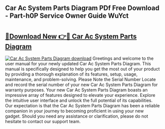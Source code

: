 ## Car Ac System Parts Diagram PDf Free Download - Part-h0P Service Owner Guide WuYct

# <h2><a href="http://dfkahh.blite.top/?on=Car+Ac+System+Parts+Diagram">🔗Download New 👉🔴 Car Ac System Parts Diagram</a></h2>

[![Car Ac System Parts Diagram download](https://i.imgur.com/lujVjoI.png)](http://dfkahh.blite.top/?on=Car+Ac+System+Parts+Diagram)
Greetings and welcome to the user manual for your newly updated Car Ac System Parts Diagram. This manual is specifically designed to help you get the most out of your product by providing a thorough explanation of its features, setup, usage, maintenance, and problem-solving. Please Note the Serial Number Locate and record the serial number of your new Car Ac System Parts Diagram for warranty purposes. Your new Car Ac System Parts Diagram boasts an impressive array of features designed to elevate your experience. Explore the intuitive user interface and unlock the full potential of its capabilities. Our expectation is that the Car Ac System Parts Diagram has been a reliable companion in your journey to becoming proficient in using your new gadget. Should you need any assistance or clarification, please do not hesitate to contact our support team.
